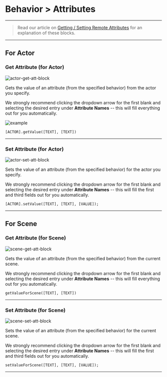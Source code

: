 # Behavior > Attributes

***

> Read our article on [Getting / Setting Remote Attributes](http://www.stencyl.com/help/view/set-get-attributes-remotely/) for an explanation of these blocks.

***

## For Actor

### <a name="get-attribute"></a> Get Attribute (for Actor)

![actor-get-att-block](http://static.stencyl.com/pedia2/block-images/7%20-%20Behavior/1%20-%20Attributes/get-attribute.png)

Gets the value of an attribute (from the specified behavior) from the actor you specify.

We strongly recommend clicking the dropdown arrow for the first blank and selecting the desired entry under **Attribute Names** -- this will fill everything out for you automatically.

![example](http://static.stencyl.com/pedia2/ch7/getset/image01.png)

```
[ACTOR].getValue([TEXT], [TEXT])
```

***

### <a name="set-attribute"></a> Set Attribute (for Actor)

![actor-set-att-block](http://static.stencyl.com/pedia2/block-images/7%20-%20Behavior/1%20-%20Attributes/set-attribute.png)

Sets the value of an attribute (from the specified behavior) for the actor you specify.

We strongly recommend clicking the dropdown arrow for the first blank and selecting the desired entry under **Attribute Names** -- this will fill the first and third fields out for you automatically.

```
[ACTOR].setValue([TEXT], [TEXT], [VALUE]);
```

***

## For Scene

### <a name="scene-get-attribute"></a> Get Attribute (for Scene)

![scene-get-att-block](http://static.stencyl.com/pedia2/block-images/7%20-%20Behavior/1%20-%20Attributes/scene-get-attribute.png)

Gets the value of an attribute (from the specified behavior) from the current scene.

We strongly recommend clicking the dropdown arrow for the first blank and selecting the desired entry under **Attribute Names** -- this will fill everything out for you automatically.

```
getValueForScene([TEXT], [TEXT])
```

***

### <a name="scene-set-attribute"></a> Set Attribute (for Scene)

![scene-set-att-block](http://static.stencyl.com/pedia2/block-images/7%20-%20Behavior/1%20-%20Attributes/scene-set-attribute.png)

Sets the value of an attribute (from the specified behavior) for the current scene.

We strongly recommend clicking the dropdown arrow for the first blank and selecting the desired entry under **Attribute Names** -- this will fill the first and third fields out for you automatically.

```
setValueForScene([TEXT], [TEXT], [VALUE]);
```

***

